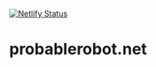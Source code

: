 [![Netlify Status](https://api.netlify.com/api/v1/badges/6fcf3989-c5c9-4b23-87cb-854ec0a5296d/deploy-status)](https://app.netlify.com/sites/probable-robot-a4564b/deploys)

# probablerobot.net
